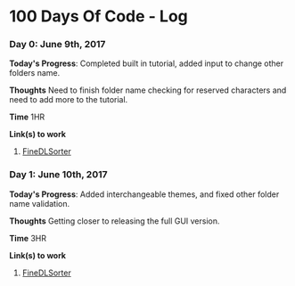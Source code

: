# 100 Days Of Code - Log
### Day 0: June 9th, 2017

**Today's Progress**: Completed built in tutorial, added input to change other folders name.

**Thoughts** Need to finish folder name checking for reserved characters and need to add more to the tutorial.

**Time** 1HR

**Link(s) to work**
1. [FineDLSorter](https://github.com/BrandonCravener/FineDLSorter)

### Day 1: June 10th, 2017

**Today's Progress**: Added interchangeable themes, and fixed other folder name validation.

**Thoughts** Getting closer to releasing the full GUI version.

**Time** 3HR

**Link(s) to work**
1. [FineDLSorter](https://github.com/BrandonCravener/FineDLSorter)
